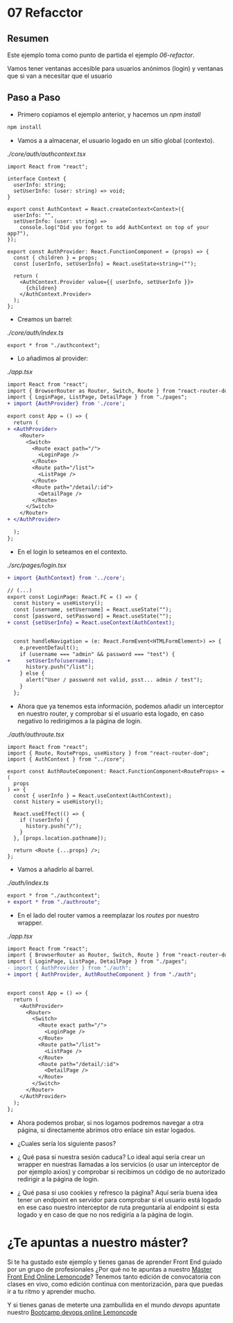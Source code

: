 # 07 Refacctor

## Resumen

Este ejemplo toma como punto de partida el ejemplo _06-refactor_.

Vamos tener ventanas accesible para usuarios anónimos (login) y ventanas
que si van a necesitar que el usuario

## Paso a Paso

- Primero copiamos el ejemplo anterior, y hacemos un _npm install_

```bash
npm install
```

- Vamos a a almacenar, el usuario logado en un sitio global (contexto).

_./core/auth/authcontext.tsx_

```tsx
import React from "react";

interface Context {
  userInfo: string;
  setUserInfo: (user: string) => void;
}

export const AuthContext = React.createContext<Context>({
  userInfo: "",
  setUserInfo: (user: string) =>
    console.log("Did you forgot to add AuthContext on top of your app?"),
});

export const AuthProvider: React.FunctionComponent = (props) => {
  const { children } = props;
  const [userInfo, setUserInfo] = React.useState<string>("");

  return (
    <AuthContext.Provider value={{ userInfo, setUserInfo }}>
      {children}
    </AuthContext.Provider>
  );
};
```

- Creamos un barrel:

_./core/auth/index.ts_

```tsx
export * from "./authcontext";
```

- Lo añadimos al provider:

_./app.tsx_

```diff
import React from "react";
import { BrowserRouter as Router, Switch, Route } from "react-router-dom";
import { LoginPage, ListPage, DetailPage } from "./pages";
+ import {AuthProvider} from './core';

export const App = () => {
  return (
+ <AuthProvider>
    <Router>
      <Switch>
        <Route exact path="/">
          <LoginPage />
        </Route>
        <Route path="/list">
          <ListPage />
        </Route>
        <Route path="/detail/:id">
          <DetailPage />
        </Route>
      </Switch>
    </Router>
+ </AuthProvider>

  );
};
```

- En el login lo seteamos en el contexto.

_./src/pages/login.tsx_

```diff
+ import {AuthContext} from '../core';

// (...)
export const LoginPage: React.FC = () => {
  const history = useHistory();
  const [username, setUsername] = React.useState("");
  const [password, setPassword] = React.useState("");
+ const {setUserInfo} = React.useContext(AuthContext);


  const handleNavigation = (e: React.FormEvent<HTMLFormElement>) => {
    e.preventDefault();
    if (username === "admin" && password === "test") {
+     setUserInfo(username);
      history.push("/list");
    } else {
      alert("User / password not valid, psst... admin / test");
    }
  };
```

- Ahora que ya tenemos esta información, podemos añadir un interceptor en nuestro router, y comprobar
  si el usuario esta logado, en caso negativo lo redirigimos a la página de login.

_./auth/authroute.tsx_

```tsx
import React from "react";
import { Route, RouteProps, useHistory } from "react-router-dom";
import { AuthContext } from "../core";

export const AuthRouteComponent: React.FunctionComponent<RouteProps> = (
  props
) => {
  const { userInfo } = React.useContext(AuthContext);
  const history = useHistory();

  React.useEffect(() => {
    if (!userInfo) {
      history.push("/");
    }
  }, [props.location.pathname]);

  return <Route {...props} />;
};
```

- Vamos a añadirlo al barrel.

_./auth/index.ts_

```diff
export * from "./authcontext";
+ export * from "./authroute";
```


- En el lado del router vamos a reemplazar los _routes_ por nuestro wrapper.

_./app.tsx_

```diff
import React from "react";
import { BrowserRouter as Router, Switch, Route } from "react-router-dom";
import { LoginPage, ListPage, DetailPage } from "./pages";
- import { AuthProvider } from "./auth";
+ import { AuthProvider, AuthRoutheComponent } from "./auth";


export const App = () => {
  return (
    <AuthProvider>
      <Router>
        <Switch>
          <Route exact path="/">
            <LoginPage />
          </Route>
          <Route path="/list">
            <ListPage />
          </Route>
          <Route path="/detail/:id">
            <DetailPage />
          </Route>
        </Switch>
      </Router>
    </AuthProvider>
  );
};
```

- Ahora podemos probar, si nos logamos podremos navegar a otra página, si directamente abrimos otro enlace
  sin estar logados.

- ¿Cuales sería los siguiente pasos?

- ¿ Qué pasa si nuestra sesión caduca? Lo ideal aquí sería crear un wrapper en nuestras llamadas a los servicios
  (o usar un interceptor de por ejemplo axios) y comprobar si recibimos un código de no autorizado redirigir a la
  página de login.

- ¿ Qué pasa si uso cookies y refresco la página? Aquí sería buena idea tener un endpoint en servidor
  para comprobar si el usuario está logado en ese caso nuestro interceptor de ruta preguntaría al endpoint si
  esta logado y en caso de que no nos redigiría a la página de login.

# ¿Te apuntas a nuestro máster?

Si te ha gustado este ejemplo y tienes ganas de aprender Front End
guiado por un grupo de profesionales ¿Por qué no te apuntas a
nuestro [Máster Front End Online Lemoncode](https://lemoncode.net/master-frontend#inicio-banner)? Tenemos tanto edición de convocatoria
con clases en vivo, como edición continua con mentorización, para
que puedas ir a tu ritmo y aprender mucho.

Y si tienes ganas de meterte una zambullida en el mundo _devops_
apuntate nuestro [Bootcamp devops online Lemoncode](https://lemoncode.net/bootcamp-devops#bootcamp-devops/inicio)
